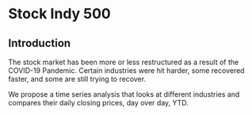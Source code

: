 # Stock Indy 500

## Introduction

The stock market has been more or less restructured as a result of the COVID-19 Pandemic. Certain industries were hit harder, some recovered faster, and some are still trying to recover.

We propose a time series analysis that looks at different industries and compares their daily closing prices, day over day, YTD.
